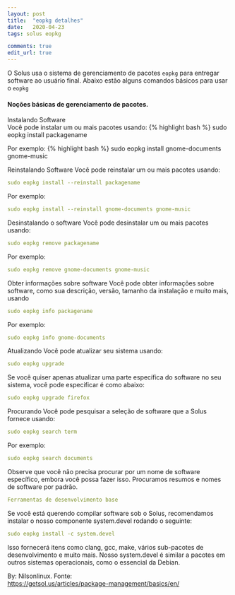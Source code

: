 ```yaml
---
layout: post
title:  "eopkg detalhes"
date:   2020-04-23
tags: solus eopkg

comments: true
edit_url: true
---
```




O Solus usa o sistema de gerenciamento de pacotes ``eopkg`` para entregar software ao usuário final. 
Abaixo estão alguns comandos básicos para usar o ``eopkg``


#### Noções básicas de gerenciamento de pacotes.

Instalando Software  
Você pode instalar um ou mais pacotes usando:
{% highlight bash %}
sudo eopkg install packagename

Por exemplo:
{% highlight bash %}
sudo eopkg install gnome-documents gnome-music

Reinstalando Software
Você pode reinstalar um ou mais pacotes usando:
```yml
sudo eopkg install --reinstall packagename
```
Por exemplo:
```yml
sudo eopkg install --reinstall gnome-documents gnome-music
```
Desinstalando o software
Você pode desinstalar um ou mais pacotes usando:
```yml
sudo eopkg remove packagename
```
Por exemplo:
```yml
sudo eopkg remove gnome-documents gnome-music
```
Obter informações sobre software
Você pode obter informações sobre software, como sua descrição, versão, tamanho da instalação e muito mais, usando
```yml
sudo eopkg info packagename
```
Por exemplo:
```yml
sudo eopkg info gnome-documents
```
Atualizando
Você pode atualizar seu sistema usando:
```yml
sudo eopkg upgrade
```
Se você quiser apenas atualizar uma parte específica do software no seu sistema, você pode especificar é como abaixo:
```yml
sudo eopkg upgrade firefox
```
Procurando
Você pode pesquisar a seleção de software que a Solus fornece usando:
```yml
sudo eopkg search term
```
Por exemplo:
```yml
sudo eopkg search documents
```
Observe que você não precisa procurar por um nome de software específico, embora você possa fazer isso. Procuramos resumos e nomes de software por padrão.
```yml
Ferramentas de desenvolvimento base
```
Se você está querendo compilar software sob o Solus, recomendamos instalar o nosso componente system.devel rodando o seguinte:
```yml
sudo eopkg install -c system.devel
```
Isso fornecerá itens como clang, gcc, make, vários sub-pacotes de desenvolvimento e muito mais. Nosso system.devel é similar a pacotes em outros sistemas operacionais, como o essencial da Debian.


By: Nilsonlinux. Fonte:  
https://getsol.us/articles/package-management/basics/en/
